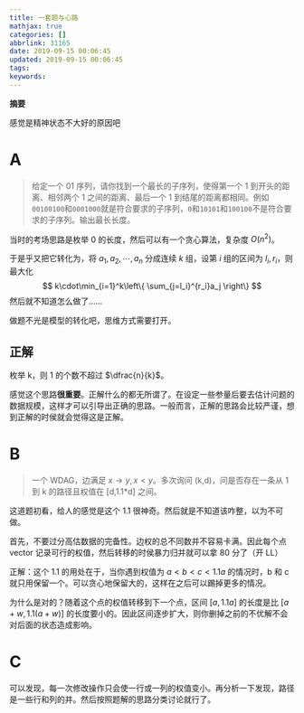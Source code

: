 ```yaml
---
title: 一套题与心路
mathjax: true
categories: []
abbrlink: 31165
date: 2019-09-15 00:06:45
updated: 2019-09-15 00:06:45
tags:
keywords:
---
```


**摘要**

感觉是精神状态不大好的原因吧

<!--more-->

# A

> 给定一个 01 序列，请你找到一个最长的子序列，使得第一个 1 到开头的距离、相邻两个 1 之间的距离、最后一个 1 到结尾的距离都相同。例如`00100100`和`0001000`就是符合要求的子序列，`0`和`10101`和`100100`不是符合要求的子序列。输出最长长度。

当时的考场思路是枚举 0 的长度，然后可以有一个贪心算法，复杂度 $O(n^2)$。

于是乎又把它转化为，将 $a_1,a_2,\cdots,a_n$ 分成连续 $k$ 组，设第 $i$ 组的区间为 $l_i,r_i$，则最大化
$$
k\cdot\min_{i=1}^k\left\{ \sum_{j=l_i}^{r_i}a_j \right\}
$$
然后就不知道怎么做了……

做题不光是模型的转化吧，思维方式需要打开。

## 正解

枚举 k，则 1 的个数不超过 $\dfrac{n}{k}$。

感觉这个思路**很重要**。正解什么的都无所谓了。在设定一些参量后要去估计问题的数据规模，这样才可以引导出正确的思路。一般而言，正解的思路会比较严谨，想到正解的时侯就会觉得这是正解。

# B

> 一个 WDAG，边满足 $x\to y,x<y$。多次询问 (k,d)，问是否存在一条从 1 到 k 的路径且权值在 [d,1.1*d] 之间。

这道题初看，给人的感觉是这个 1.1 很神奇。然后就是不知道该咋整，以为不可做。

首先，不要过分高估数据的完备性。边权的总不同数并不容易卡满。因此每个点 vector 记录可行的权值，然后转移的时侯暴力归并就可以拿 80 分了（开 LL）

正解：这个 1.1 的用处在于，当你遇到权值为 $a<b<c<1.1a$ 的情况时，b 和 c 就只用保留一个。可以贪心地保留大的，这样在之后可以踢掉更多的情况。

为什么是对的？随着这个点的权值转移到下一个点，区间 $[a,1.1a]$ 的长度是比 $[a+w,1.1(a+w)]$ 的长度要小的。因此区间逐步扩大，则你删掉之前的不优解不会对后面的状态造成影响。

# C

可以发现，每一次修改操作只会使一行或一列的权值变小。再分析一下发现，路径是一些行和列的并。然后按照题解的思路分类讨论就行了。
